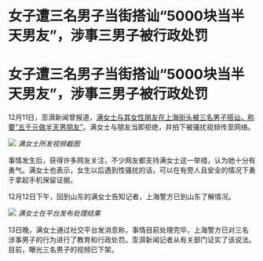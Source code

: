 # 女子遭三名男子当街搭讪“5000块当半天男友”，涉事三男子被行政处罚

# 女子遭三名男子当街搭讪“5000块当半天男友”，涉事三男子被行政处罚

12月11日，澎湃新闻曾报道，[满女士与其女性朋友在上海街头被三名男子搭讪，称要“五千元做半天男朋友”](https://news.qq.com/rain/a/20231211A095YU00)。满女士与朋友当即拒绝，并拍下被骚扰视频传至网络。

![](https://inews.gtimg.com/om_bt/OvxlTtOBS_X4A3uYTBXvIRYg6_oPgCjHktuAN7FEjB4tcAA/1000)
_满女士所发视频截图_

事情发生后，获得许多网友关注，不少网友都支持满女士这一举措，认为她十分有勇气。满女士也表示，女生以后遇到性骚扰的话，可以在有旁人且安全的情况下勇于拿起手机保留证据。

12月12日下午，回到山东的满女士告知记者，上海警方已到山东了解情况。

![](https://inews.gtimg.com/om_bt/O1g2_tP3PUNjR9UYRX4G7DdTucvvJgF5X9laxK1CwjaVIAA/1000)
_满女士在平台发布处理结果_

13日晚，满女士通过社交平台发消息称，事情目前处理完毕，上海警方已对三名涉事男子的行为进行了教育和行政处罚。澎湃新闻记者从有关部门证实了该说法。目前，曝光三名男子的视频已下架。

